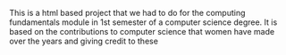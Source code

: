 This is a html based project that we had to do for the computing fundamentals module in 1st semester of a computer science degree.
It is based on the contributions to computer science that women have made over the years and giving credit to these
